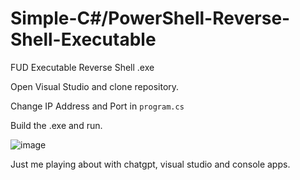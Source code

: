 # Simple-C#/PowerShell-Reverse-Shell-Executable
FUD Executable Reverse Shell .exe

Open Visual Studio and clone repository.

Change IP Address and Port in `program.cs`

Build the .exe and run.

![image](https://github.com/deeexcee-io/Simple-PowerShell-Reverse-Shell-Executable/assets/130473605/515947d4-e6c8-414d-8777-e8d2b9e50339)

Just me playing about with chatgpt, visual studio and console apps.


